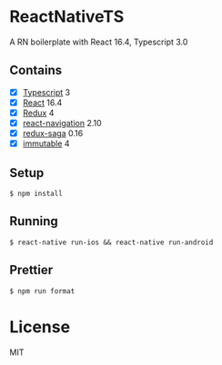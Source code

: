 # ReactNativeTS
A RN boilerplate with React 16.4, Typescript 3.0


## Contains

- [x] [Typescript](https://www.typescriptlang.org/) 3
- [x] [React](https://facebook.github.io/react/) 16.4
- [x] [Redux](https://github.com/reactjs/redux) 4
- [x] [react-navigation](https://github.com/react-navigation/react-navigation) 2.10
- [x] [redux-saga](https://github.com/redux-saga/redux-saga) 0.16
- [x] [immutable](https://github.com/facebook/immutable-js) 4

## Setup

```
$ npm install
```

## Running

```
$ react-native run-ios && react-native run-android
```

## Prettier

```
$ npm run format
```

# License

MIT

